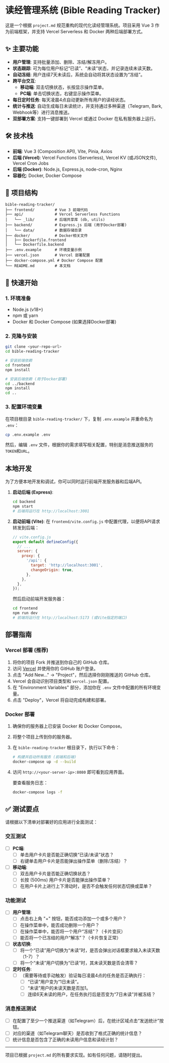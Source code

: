 # 读经管理系统 (Bible Reading Tracker)

这是一个根据 `project.md` 规范重构的现代化读经管理系统。项目采用 Vue 3 作为前端框架，并支持 Vercel Serverless 和 Docker 两种后端部署方式。

## ✨ 主要功能

- **用户管理**: 支持批量添加、删除、冻结/解冻用户。
- **状态跟踪**: 可为每位用户标记“已读”、“未读”状态，并记录连续未读天数。
- **自动冻结**: 用户连续7天未读后，系统会自动将其状态设置为“冻结”。
- **跨平台交互**:
  - **移动端**: 双击切换状态，长按显示操作菜单。
  - **PC端**: 单击切换状态，右键显示操作菜单。
- **每日定时任务**: 每天凌晨4点自动更新所有用户的读经状态。
- **统计与推送**: 自动生成每日未读统计，并支持通过多种渠道（Telegram, Bark, Webhook等）进行消息推送。
- **双部署方案**: 支持一键部署到 Vercel 或通过 Docker 在私有服务器上运行。

## 🛠️ 技术栈

- **前端**: Vue 3 (Composition API), Vite, Pinia, Axios
- **后端 (Vercel)**: Vercel Functions (Serverless), Vercel KV (或JSON文件), Vercel Cron Jobs
- **后端 (Docker)**: Node.js, Express.js, node-cron, Nginx
- **容器化**: Docker, Docker Compose

## 📂 项目结构

```
bible-reading-tracker/
├── frontend/         # Vue 3 前端代码
├── api/              # Vercel Serverless Functions
│   └── _lib/         # 后端共享库 (db, utils)
├── backend/          # Express.js 后端 (用于Docker部署)
│   └── data/         # 数据存储目录
├── docker/           # Docker相关文件
│   ├── Dockerfile.frontend
│   └── Dockerfile.backend
├── .env.example      # 环境变量示例
├── vercel.json       # Vercel 部署配置
├── docker-compose.yml # Docker Compose 配置
└── README.md         # 本文档
```

## 🚀 快速开始

### 1. 环境准备

- Node.js (v18+)
- npm 或 yarn
- Docker 和 Docker Compose (如果选择Docker部署)

### 2. 克隆与安装

```bash
git clone <your-repo-url>
cd bible-reading-tracker

# 安装前端依赖
cd frontend
npm install

# 安装后端依赖 (用于Docker部署)
cd ../backend
npm install
cd ..
```

### 3. 配置环境变量

在项目根目录 `bible-reading-tracker/` 下，复制 `.env.example` 并重命名为 `.env`：

```bash
cp .env.example .env
```

然后，编辑 `.env` 文件，根据你的需求填写相关配置，特别是消息推送服务的`TOKEN`和`URL`。

## 本地开发

为了方便本地开发和调试，你可以同时运行前端开发服务器和后端API。

1. **启动后端 (Express)**:

   ```bash
   cd backend
   npm start
   # 后端将运行在 http://localhost:3001
   ```

2. **启动前端 (Vite)**:
   在 `frontend/vite.config.js` 中配置代理，以便将API请求转发到后端：
   ```js
   // vite.config.js
   export default defineConfig({
     // ...
     server: {
       proxy: {
         '/api': {
           target: 'http://localhost:3001',
           changeOrigin: true,
         },
       },
     },
   });
   ```

   然后启动前端开发服务器：
   ```bash
   cd frontend
   npm run dev
   # 前端将运行在 http://localhost:5173 (或Vite指定的端口)
   ```

## 部署指南

### Vercel 部署 (推荐)

1. 将你的项目 Fork 并推送到你自己的 GitHub 仓库。
2. 访问 [Vercel](https://vercel.com) 并使用你的 GitHub 账户登录。
3. 点击 "Add New..." -> "Project"，然后选择你刚刚推送的 GitHub 仓库。
4. Vercel 会自动识别项目类型和 `vercel.json` 配置。
5. 在 "Environment Variables" 部分，添加你在 `.env` 文件中配置的所有环境变量。
6. 点击 "Deploy"，Vercel 将自动完成构建和部署。

### Docker 部署

1. 确保你的服务器上已安装 Docker 和 Docker Compose。
2. 将整个项目上传到你的服务器。
3. 在 `bible-reading-tracker` 根目录下，执行以下命令：

   ```bash
   # 构建并启动所有服务 (前端和后端)
   docker-compose up -d --build
   ```
4. 访问 `http://<your-server-ip>:8080` 即可看到应用界面。

   要查看服务日志：
   ```bash
   docker-compose logs -f
   ```

## ✅ 测试要点

请根据以下清单对部署好的应用进行全面测试：

### 交互测试
- [ ] **PC端**:
  - [ ] 单击用户卡片是否能正确切换“已读/未读”状态？
  - [ ] 右键单击用户卡片是否能弹出操作菜单（删除/冻结）？
- [ ] **移动端**:
  - [ ] 双击用户卡片是否能正确切换状态？
  - [ ] 长按 (500ms) 用户卡片是否能弹出操作菜单？
  - [ ] 在用户卡片上进行上下滑动时，是否不会触发任何状态切换或菜单？

### 功能测试
- [ ] **用户管理**:
  - [ ] 点击右上角 "+" 按钮，能否成功添加一个或多个用户？
  - [ ] 在操作菜单中，能否成功删除一个用户？
  - [ ] 在操作菜单中，能否将一个用户“冻结”？（卡片变灰）
  - [ ] 能否将一个已冻结的用户“解冻”？（卡片恢复正常）
- [ ] **状态切换**:
  - [ ] 将一个“已读”用户切换为“未读”时，是否会弹出对话框要求输入未读天数（1-7）？
  - [ ] 将一个“未读”用户切换为“已读”时，其未读天数是否会清零？
- [ ] **定时任务**:
  - [ ] （需要等待或手动触发）验证每日凌晨4点的任务是否正确执行：
    - [ ] “已读”用户变为“1日未读”。
    - [ ] “未读”用户的未读天数是否加1。
    - [ ] 连续6天未读的用户，在任务执行后是否变为“7日未读”并被冻结？

### 消息推送测试
- [ ] 在配置了至少一个推送渠道（如Telegram）后，在统计区域点击“发送统计”按钮。
- [ ] 对应的渠道（如Telegram聊天）是否收到了格式正确的统计信息？
- [ ] 统计信息是否包含了正确的未读用户信息和读经计划？

---

项目已根据 `project.md` 的所有要求实现。如有任何问题，请随时提出。
